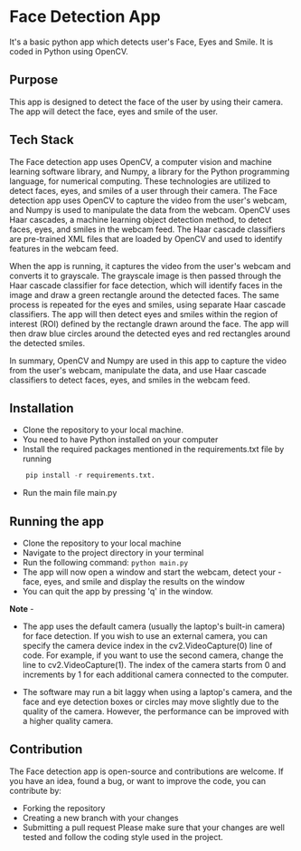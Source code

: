 
# Face Detection App

It's a basic python app which detects user's Face, Eyes and Smile. It is coded in Python using OpenCV.

## Purpose

This app is designed to detect the face of the user by using their camera. The app will detect the face, eyes and smile of the user.
## Tech Stack

The Face detection app uses OpenCV, a computer vision and machine learning software library, and Numpy, a library for the Python programming language, for numerical computing. These technologies are utilized to detect faces, eyes, and smiles of a user through their camera.
The Face detection app uses OpenCV to capture the video from the user's webcam, and Numpy is used to manipulate the data from the webcam. OpenCV uses Haar cascades, a machine learning object detection method, to detect faces, eyes, and smiles in the webcam feed. The Haar cascade classifiers are pre-trained XML files that are loaded by OpenCV and used to identify features in the webcam feed.

When the app is running, it captures the video from the user's webcam and converts it to grayscale. The grayscale image is then passed through the Haar cascade classifier for face detection, which will identify faces in the image and draw a green rectangle around the detected faces. The same process is repeated for the eyes and smiles, using separate Haar cascade classifiers. The app will then detect eyes and smiles within the region of interest (ROI) defined by the rectangle drawn around the face. The app will then draw blue circles around the detected eyes and red rectangles around the detected smiles.

In summary, OpenCV and Numpy are used in this app to capture the video from the user's webcam, manipulate the data, and use Haar cascade classifiers to detect faces, eyes, and smiles in the webcam feed.
## Installation

- Clone the repository to your local machine.
- You need to have Python installed on your computer
- Install the required packages mentioned in the requirements.txt file by running 
```python
    pip install -r requirements.txt.
```
- Run the main file main.py 
## Running the app

- Clone the repository to your local machine
- Navigate to the project directory in your terminal
- Run the following command: ``` python main.py ```
- The app will now open a window and start the webcam, detect your - face, eyes, and smile and display the results on the window
- You can quit the app by pressing 'q' in the window.

**Note** - 
- The app uses the default camera (usually the laptop's built-in camera) for face detection. If you wish to use an external camera, you can specify the camera device index in the cv2.VideoCapture(0) line of code. For example, if you want to use the second camera, change the line to cv2.VideoCapture(1). The index of the camera starts from 0 and increments by 1 for each additional camera connected to the computer.

- The software may run a bit laggy when using a laptop's camera, and the face and eye detection boxes or circles may move slightly due to the quality of the camera. However, the performance can be improved with a higher quality camera.
## Contribution

The Face detection app is open-source and contributions are welcome. If you have an idea, found a bug, or want to improve the code, you can contribute by:

- Forking the repository
- Creating a new branch with your changes
- Submitting a pull request
Please make sure that your changes are well tested and follow the coding style used in the project.